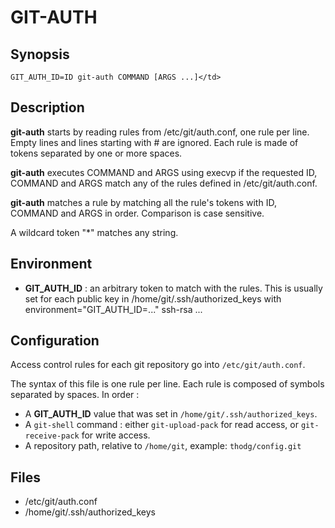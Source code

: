 # GIT-AUTH

## Synopsis

    GIT_AUTH_ID=ID git-auth COMMAND [ARGS ...]</td>

## Description

**git-auth** starts by reading rules from /etc/git/auth.conf, one rule
per line. Empty lines and lines starting with # are ignored. Each rule
is made of tokens separated by one or more spaces.

**git-auth** executes COMMAND and ARGS using execvp if the requested ID,
COMMAND and ARGS match any of the rules defined in /etc/git/auth.conf.

**git-auth** matches a rule by matching all the rule's tokens with ID,
COMMAND and ARGS in order. Comparison is case sensitive.

A wildcard token "*" matches any string.

## Environment

 * **GIT_AUTH_ID** : an arbitrary token to match with the rules.
This is usually set for each public key in /home/git/.ssh/authorized_keys
with
    environment="GIT_AUTH_ID=..." ssh-rsa ...

## Configuration
Access control rules for each git repository go into
`/etc/git/auth.conf`.

The syntax of this file is one rule per line.
Each rule is composed of symbols separated by spaces.
In order :
 - A **GIT_AUTH_ID** value that was set in
   `/home/git/.ssh/authorized_keys`.
 - A `git-shell` command : either `git-upload-pack` for read access,
   or `git-receive-pack` for write access.
 - A repository path, relative to `/home/git`,
   example: `thodg/config.git`

## Files

 * /etc/git/auth.conf
 * /home/git/.ssh/authorized_keys
